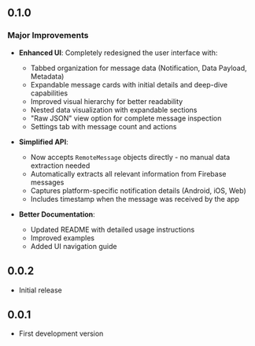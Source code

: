 ## 0.1.0

### Major Improvements

* **Enhanced UI**: Completely redesigned the user interface with:
  * Tabbed organization for message data (Notification, Data Payload, Metadata)
  * Expandable message cards with initial details and deep-dive capabilities
  * Improved visual hierarchy for better readability
  * Nested data visualization with expandable sections
  * "Raw JSON" view option for complete message inspection
  * Settings tab with message count and actions

* **Simplified API**: 
  * Now accepts `RemoteMessage` objects directly - no manual data extraction needed
  * Automatically extracts all relevant information from Firebase messages
  * Captures platform-specific notification details (Android, iOS, Web)
  * Includes timestamp when the message was received by the app

* **Better Documentation**:
  * Updated README with detailed usage instructions
  * Improved examples
  * Added UI navigation guide

## 0.0.2

* Initial release

## 0.0.1

* First development version
